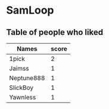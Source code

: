 # SamLoop
## Table of people who liked
Names | score
--- | ---
1pick | 2
Jaimss | 1
Neptune888 | 1
SlickBoy | 1
Yawnless | 1
